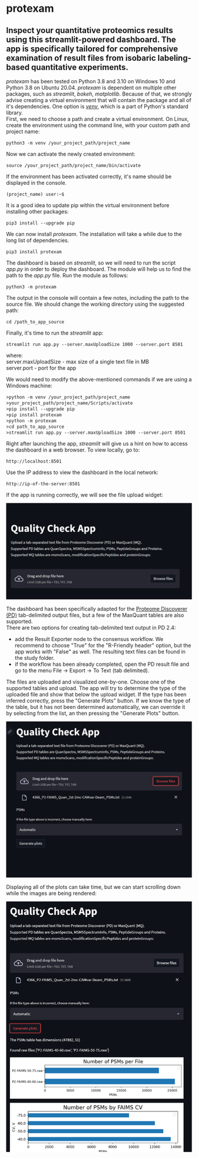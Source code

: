# protexam
## Inspect your quantitative proteomics results using this streamlit-powered dashboard. The app is specifically tailored for comprehensive examination of result files from isobaric labeling-based quantitative experiments.

*protexam* has been tested on Python 3.8 and 3.10 on Windows 10 and Python 3.8 on Ubuntu 20.04. *protexam* is dependent on multiple other packages, such as *streamlit*, *bokeh*, *matplotlib*. Because of that, we strongly advise creating a virtual environment that will contain the package and all of it's dependencies. One option is [*venv*](https://packaging.python.org/en/latest/guides/installing-using-pip-and-virtual-environments), which is a part of Python's standard library.\
First, we need to choose a path and create a virtual environment. On Linux, create the environment using the command line, with your custom path and project name:

```
python3 -m venv /your_project_path/project_name
```

Now we can activate the newly created environment:

```
source /your_project_path/project_name/bin/activate
```

If the environment has been activated correctly, it's name should be displayed in the console.

```
(project_name) user:~$
```

It is a good idea to update pip within the virtual environment before installing other packages:

```
pip3 install --upgrade pip
```

We can now install *protexam*. The installation will take a while due to the long list of dependencies.

```
pip3 install protexam
```

The dashboard is based on *streamlit*, so we will need to run the script *app.py* in order to deploy the dashboard. The module will help us to find the path to the *app.py* file. Run the module as follows:

```
python3 -m protexam
```

The output in the console will contain a few notes, including the path to the source file. We should change the working directory using the suggested path:

```
cd /path_to_app_source
```

Finally, it's time to run the *streamlit* app:

```
streamlit run app.py --server.maxUploadSize 1000 --server.port 8501
```

where:\
    server.maxUploadSize - max size of a single text file in MB\
    server.port - port for the app
    
We would need to modify the above-mentioned commands if we are using a Windows machine:

```
>python -m venv /your_project_path/project_name
>your_project_path/project_name/Scripts/activate
>pip install --upgrade pip
>pip install protexam
>python -m protexam
>cd path_to_app_source
>streamlit run app.py --server.maxUploadSize 1000 --server.port 8501
``` 

Right after launching the app, *streamlit* will give us a hint on how to access the dashboard in a web browser. To view locally, go to:
```
http://localhost:8501
```

Use the IP address to view the dashboard in the local network:
```
http://ip-of-the-server:8501
```
If the app is running correctly, we will see the file upload widget:

<img src="https://github.com/dev-ev/protexam/blob/main/img/app_screenshot_01.png" width="700">

The dashboard has been specifically adapted for the [Proteome Discoverer (PD)](https://www.thermofisher.com/se/en/home/industrial/mass-spectrometry/liquid-chromatography-mass-spectrometry-lc-ms/lc-ms-software/multi-omics-data-analysis/proteome-discoverer-software.html) tab-delimited output files, but a few of the MaxQuant tables are also supported.\
There are two options for creating tab-delimited text output in PD 2.4:
* add the Result Exporter node to the consensus workflow. We recommend to choose "True" for the "R-Friendly header" option, but the app works with "False" as well. The resulting text files can be found in the study folder.
* if the workflow has been already completed, open the PD result file and go to the menu File -> Export -> To Text (tab delimited).

The files are uploaded and visualized one-by-one. Choose one of the supported tables and upload. The app will try to determine the type of the uploaded file and show that below the upload widget. If the type has been inferred correctly, press the "Generate Plots" button. If we know the type of the table, but it has not been determined automatically, we can override it by selecting from the list, an then pressing the "Generate Plots" button.

<img src="https://github.com/dev-ev/protexam/blob/main/img/app_screenshot_02.png" width="700">

Displaying all of the plots can take time, but we can start scrolling down while the images are being rendered:

<img src="https://github.com/dev-ev/protexam/blob/main/img/app_screenshot_03.png" width="700">
